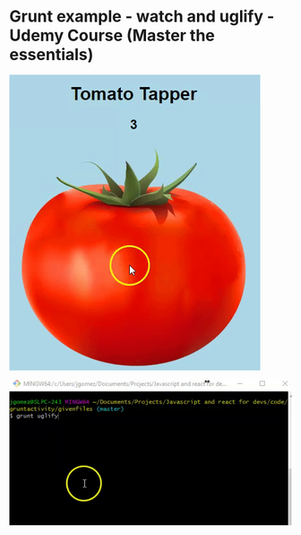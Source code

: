 # Grunt example - watch and uglify - Udemy Course (Master the essentials)

![Alt Text](https://github.com/Gatop/reactjs-udemy-c2-grunt-example/blob/master/gif/front-end.gif)

![Alt Text](https://github.com/Gatop/reactjs-udemy-c2-grunt-example/blob/master/gif/grunt-example.gif)

